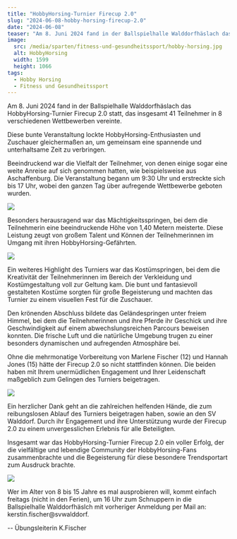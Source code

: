 ```yaml
---
title: "HobbyHorsing-Turnier Firecup 2.0"
slug: "2024-06-08-hobby-horsing-firecup-2.0"
date: "2024-06-08"
teaser: "Am 8. Juni 2024 fand in der Ballspielhalle Walddorfhäslach das HobbyHorsing-Turnier Firecup 2.0 statt, das insgesamt 41 Teilnehmer in 8 verschiedenen Wettbewerben vereinte."
image:
  src: /media/sparten/fitness-und-gesundheitssport/hobby-horsing.jpg
  alt: HobbyHorsing
  width: 1599
  height: 1066
tags:
  - Hobby Horsing
  - Fitness und Gesundheitssport
---
```

Am 8. Juni 2024 fand in der Ballspielhalle Walddorfhäslach das HobbyHorsing-Turnier Firecup 2.0 statt, das insgesamt 41 Teilnehmer in 8 verschiedenen Wettbewerben vereinte.

Diese bunte Veranstaltung lockte HobbyHorsing-Enthusiasten und Zuschauer gleichermaßen an, um gemeinsam eine spannende und unterhaltsame Zeit zu verbringen.

Beeindruckend war die Vielfalt der Teilnehmer, von denen einige sogar eine weite Anreise auf sich genommen hatten, wie beispielsweise aus Aschaffenburg. Die Veranstaltung begann um 9:30 Uhr und erstreckte sich bis 17 Uhr, wobei den ganzen Tag über aufregende Wettbewerbe geboten wurden.

![](/media/2024/2024-06-08_firecup-2.0-2.jpg)

Besonders herausragend war das Mächtigkeitsspringen, bei dem die Teilnehmerin eine beeindruckende Höhe von 1,40 Metern meisterte. Diese Leistung zeugt von großem Talent und Können der Teilnehmerinnen im Umgang mit ihren HobbyHorsing-Gefährten.

![](/media/2024/2024-06-08_firecup-2.0-3.jpg)

Ein weiteres Highlight des Turniers war das Kostümspringen, bei dem die Kreativität der Teilnehmerinnen im Bereich der Verkleidung und Kostümgestaltung voll zur Geltung kam. Die bunt und fantasievoll gestalteten Kostüme sorgten für große Begeisterung und machten das Turnier zu einem visuellen Fest für die Zuschauer.

Den krönenden Abschluss bildete das Geländespringen unter freiem Himmel, bei dem die Teilnehmerinnen und ihre Pferde ihr Geschick und ihre Geschwindigkeit auf einem abwechslungsreichen Parcours beweisen konnten. Die frische Luft und die natürliche Umgebung trugen zu einer besonders dynamischen und aufregenden Atmosphäre bei.

Ohne die mehrmonatige Vorbereitung von Marlene Fischer (12) und Hannah Jones (15) hätte der Firecup 2.0 so nicht stattfinden können. Die beiden haben mit Ihrem unermüdlichen Engagement und Ihrer Leidenschaft maßgeblich zum Gelingen des Turniers beigetragen.

![](/media/2024/2024-06-08_firecup-2.0-6.jpg)

Ein herzlicher Dank geht an die zahlreichen helfenden Hände, die zum reibungslosen Ablauf des Turniers beigetragen haben, sowie an den SV Walddorf. Durch ihr Engagement und ihre Unterstützung wurde der Firecup 2.0 zu einem unvergesslichen Erlebnis für alle Beteiligten.

Insgesamt war das HobbyHorsing-Turnier Firecup 2.0 ein voller Erfolg, der die vielfältige und lebendige Community der HobbyHorsing-Fans zusammenbrachte und die Begeisterung für diese besondere Trendsportart zum Ausdruck brachte.

![](/media/2024/2024-06-08_firecup-2.0-1.jpg)

Wer im Alter von 8 bis 15 Jahre es mal ausprobieren will, kommt einfach freitags (nicht in den Ferien), um 16 Uhr zum Schnuppern in die Ballspielhalle Walddorfhäslch mit vorheriger Anmeldung per Mail an: kerstin.fischer@svwalddorf.

-- Übungsleiterin K.Fischer
